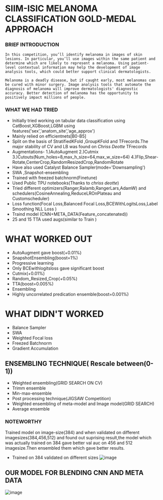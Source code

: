 # SIIM-ISIC MELANOMA CLASSIFICATION GOLD-MEDAL APPROACH

### BRIEF INTRODUCTION
    In this competition, you’ll identify melanoma in images of skin lesions. In particular, you’ll use images within the same patient and determine which are likely to represent a melanoma. Using patient-level contextual information may help the development of image analysis tools, which could better support clinical dermatologists.

    Melanoma is a deadly disease, but if caught early, most melanomas can be cured with minor surgery. Image analysis tools that automate the diagnosis of melanoma will improve dermatologists' diagnostic accuracy. Better detection of melanoma has the opportunity to positively impact millions of people.

### WHAT WE HAD TRIED 
  - Initially  tried working on tabular data classification using CatBoost,XGBoost,LGBM using features('sex','anatom_site','age_approx')
  - Mainly relied on efficientnets[B0-B5]
  - Split on the basis of StratifiedKFold ,GroupKFold and TFrecords.The major stability of CV and LB was found on *Chriss Deotte* TFrecords
  -  Augmentations-
     1.)AutoAugment
     2.)Cutmix
     3.)Cutouts(Num_holes=8,max_h_size=64,max_w_size=64)
     4.)Flip,Shear-Rotate,CenterCrop,RandomResizedCrop,RandomRotate
  - Have also used Catalyst Balance Sampler(mode='Downsampling')
  - SWA ,Snapshot-ensembling
  - Trained with freezed batchnorm(Finetune) 
  - Used Public TPU notebooks(Thanks to *chriss deotte*)
  - Tried different optimizers(Ranger,Ralamb,RangerLars,AdamW) and schedulers(CosineAnnealing,ReduceLROnPlateau and Customscheduler)
  - Loss function(Focal Loss,Balanced Focal Loss,BCEWithLogitsLoss,Label Smoothing NLL Loss )
  - Traind model (CNN+META_DATA(Feature_concatenated))
  - 25 and 15 TTA used augs(similar to Train )

# WHAT WORKED OUT 

  - AutoAugment gave boost(+0.01%)
  - SnapshotEnsembling(boost=1%)
  - Progressive learning
  - Only BCEwithlogitsloss gave significant boost
  - Cutmix(+0.01%)
  - Random_Resized_Crop(+0.05%)
  - TTA(boost=0.005%)
  - Ensembling 
  - Highly uncorrelated predication ensemble(boost=0.001%)

# WHAT DIDN'T WORKED
  - Balance Sampler
  - SWA
  - Weighted Focal loss
  - Freezed Batchnorm
  - Gradient Accumulation

## ENSEMBLING TECHNIQUE( Rescale between(0-1))
  - Weighted ensembling(GRID SEARCH ON CV)
  - Trimm ensemble
  - Min-max-ensemble
  - Post processing technique(JIGSAW Competition)
  - Weighted ensembling of meta-model and Image model(GRID SEARCH)
  - Average ensemble

### NOTEWORTHY
 Trained model on image-size(384) and when validated on different imagesizes(384,456,512) and found out suprising result,the model which was actually trained on 384 gave better val auc on 456 and 512 imagesize.Then  ensembled them which gave better results.
- Trained on 384 validated on different sizes
![image](https://drive.google.com/uc?export=view&id=15kj9adOhOVnFiH0Mssq4nYkkcB7LigAy) 

## OUR MODEL FOR BLENDING CNN AND META DATA
![image](https://drive.google.com/uc?export=view&id=1bLKU9LUZ_0ahr2VNiiPiOtTe0SbYcTvD)
